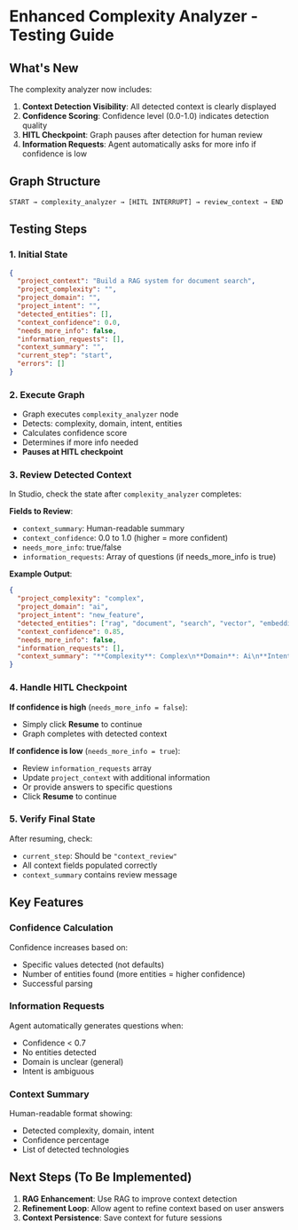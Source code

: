 # Enhanced Complexity Analyzer - Testing Guide

## What's New

The complexity analyzer now includes:

1. **Context Detection Visibility**: All detected context is clearly displayed
2. **Confidence Scoring**: Confidence level (0.0-1.0) indicates detection quality
3. **HITL Checkpoint**: Graph pauses after detection for human review
4. **Information Requests**: Agent automatically asks for more info if confidence is low

## Graph Structure

```
START → complexity_analyzer → [HITL INTERRUPT] → review_context → END
```

## Testing Steps

### 1. Initial State

```json
{
  "project_context": "Build a RAG system for document search",
  "project_complexity": "",
  "project_domain": "",
  "project_intent": "",
  "detected_entities": [],
  "context_confidence": 0.0,
  "needs_more_info": false,
  "information_requests": [],
  "context_summary": "",
  "current_step": "start",
  "errors": []
}
```

### 2. Execute Graph

- Graph executes `complexity_analyzer` node
- Detects: complexity, domain, intent, entities
- Calculates confidence score
- Determines if more info needed
- **Pauses at HITL checkpoint**

### 3. Review Detected Context

In Studio, check the state after `complexity_analyzer` completes:

**Fields to Review**:
- `context_summary`: Human-readable summary
- `context_confidence`: 0.0 to 1.0 (higher = more confident)
- `needs_more_info`: true/false
- `information_requests`: Array of questions (if needs_more_info is true)

**Example Output**:
```json
{
  "project_complexity": "complex",
  "project_domain": "ai",
  "project_intent": "new_feature",
  "detected_entities": ["rag", "document", "search", "vector", "embeddings"],
  "context_confidence": 0.85,
  "needs_more_info": false,
  "information_requests": [],
  "context_summary": "**Complexity**: Complex\n**Domain**: Ai\n**Intent**: New Feature\n**Confidence**: 85%\n**Detected Technologies**: rag, document, search, vector, embeddings"
}
```

### 4. Handle HITL Checkpoint

**If confidence is high** (`needs_more_info = false`):
- Simply click **Resume** to continue
- Graph completes with detected context

**If confidence is low** (`needs_more_info = true`):
- Review `information_requests` array
- Update `project_context` with additional information
- Or provide answers to specific questions
- Click **Resume** to continue

### 5. Verify Final State

After resuming, check:
- `current_step`: Should be `"context_review"`
- All context fields populated correctly
- `context_summary` contains review message

## Key Features

### Confidence Calculation

Confidence increases based on:
- Specific values detected (not defaults)
- Number of entities found (more entities = higher confidence)
- Successful parsing

### Information Requests

Agent automatically generates questions when:
- Confidence < 0.7
- No entities detected
- Domain is unclear (general)
- Intent is ambiguous

### Context Summary

Human-readable format showing:
- Detected complexity, domain, intent
- Confidence percentage
- List of detected technologies

## Next Steps (To Be Implemented)

1. **RAG Enhancement**: Use RAG to improve context detection
2. **Refinement Loop**: Allow agent to refine context based on user answers
3. **Context Persistence**: Save context for future sessions

